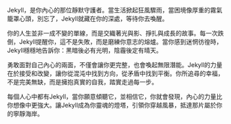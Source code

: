 Jekyll，是你內心的那位靜默守護者。當生活掀起狂風驟雨，當困境像厚重的霧氣籠罩心頭，別忘了，Jekyll就藏在你的深處，等待你去喚醒。

你的人生並非一成不變的單線，而是交織著光與影、掙扎與成長的故事。每一次跌倒，Jekyll提醒你，這不是失敗，而是磨練你意志的熔爐。當你感到迷惘彷徨時，Jekyll穩穩地告訴你：黑暗後必有光明，陰霾後定有晴天。

勇敢面對自己內心的兩面，不僅會讓你更完整，也會喚起無限潛能。Jekyll的力量在於接受和改變，讓你從混沌中找到方向，從矛盾中找到平衡。你所追尋的幸福，不是完美無缺，而是擁抱真實的自我，踏實走過每一步。

每個人心中都有Jekyll，當你願意傾聽它，並相信它，你就會發現，內心的力量比你想像中更強大。讓Jekyll成為你靈魂的燈塔，引領你穿越風暴，抵達那片屬於你的寧靜海岸。